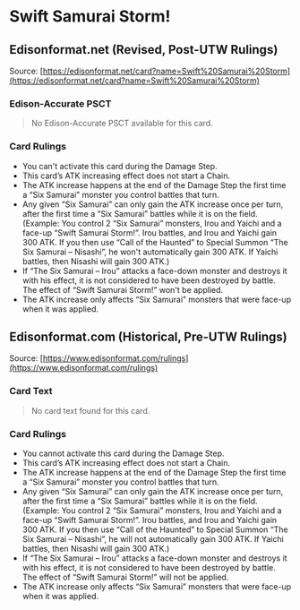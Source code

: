 # Swift Samurai Storm!

## Edisonformat.net (Revised, Post-UTW Rulings)

Source: [https://edisonformat.net/card?name=Swift%20Samurai%20Storm](https://edisonformat.net/card?name=Swift%20Samurai%20Storm)

### Edison-Accurate PSCT

> No Edison-Accurate PSCT available for this card.

### Card Rulings

*   You can't activate this card during the Damage Step.
*   This card’s ATK increasing effect does not start a Chain.
*   The ATK increase happens at the end of the Damage Step the first time a “Six Samurai” monster you control battles that turn.
*   Any given “Six Samurai” can only gain the ATK increase once per turn, after the first time a “Six Samurai” battles while it is on the field. (Example: You control 2 “Six Samurai” monsters, Irou and Yaichi and a face-up “Swift Samurai Storm!”. Irou battles, and Irou and Yaichi gain 300 ATK. If you then use “Call of the Haunted” to Special Summon “The Six Samurai – Nisashi”, he won't automatically gain 300 ATK. If Yaichi battles, then Nisashi will gain 300 ATK.)
*   If “The Six Samurai – Irou” attacks a face-down monster and destroys it with his effect, it is not considered to have been destroyed by battle. The effect of “Swift Samurai Storm!” won't be applied.
*   The ATK increase only affects “Six Samurai” monsters that were face-up when it was applied.


## Edisonformat.com (Historical, Pre-UTW Rulings)

Source: [https://www.edisonformat.com/rulings](https://www.edisonformat.com/rulings)

### Card Text

> No card text found for this card.

### Card Rulings

*   You cannot activate this card during the Damage Step.
*   This card’s ATK increasing effect does not start a Chain.
*   The ATK increase happens at the end of the Damage Step the first time a “Six Samurai” monster you control battles that turn.
*   Any given “Six Samurai” can only gain the ATK increase once per turn, after the first time a “Six Samurai” battles while it is on the field. (Example: You control 2 “Six Samurai” monsters, Irou and Yaichi and a face-up “Swift Samurai Storm!”. Irou battles, and Irou and Yaichi gain 300 ATK. If you then use “Call of the Haunted” to Special Summon “The Six Samurai – Nisashi”, he will not automatically gain 300 ATK. If Yaichi battles, then Nisashi will gain 300 ATK.)
*   If “The Six Samurai – Irou” attacks a face-down monster and destroys it with his effect, it is not considered to have been destroyed by battle. The effect of “Swift Samurai Storm!” will not be applied.
*   The ATK increase only affects “Six Samurai” monsters that were face-up when it was applied.


